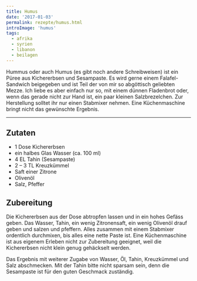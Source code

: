 ```yaml
---
title: Humus
date: '2017-01-03'
permalink: rezepte/humus.html
introImage: 'humus'
tags:
  - afrika
  - syrien
  - libanon
  - beilagen
---
```

Hummus oder auch Humus (es gibt noch andere Schreibweisen) ist ein Püree aus Kichererbsen und Sesampaste. Es wird gerne einem Falafel-Sandwich beigegeben und ist Teil der von mir so abgöttisch geliebten Mezze. Ich liebe es aber einfach nur so, mit einem dünnen Fladenbrot oder, wenn das gerade nicht zur Hand ist, ein paar kleinen Salzbrezelchen. Zur Herstellung solltet ihr nur einen Stabmixer nehmen. Eine Küchenmaschine bringt nicht das gewünschte Ergebnis.
- - -

## Zutaten

- 1 Dose Kichererbsen
- ein halbes Glas Wasser (ca. 100 ml)
- 4 EL Tahin (Sesampaste)
- 2 – 3 TL Kreuzkümmel
- Saft einer Zitrone
- Olivenöl
- Salz, Pfeffer

## Zubereitung

Die Kichererbsen aus der Dose abtropfen lassen und in ein hohes Gefäss geben. Das Wasser, Tahin, ein wenig Zitronensaft, ein wenig Olivenöl drauf geben und salzen und pfeffern. Alles zusammen mit einem Stabmixer ordentlich durchmixen, bis alles eine nette Paste ist. Eine Küchenmaschine ist aus eigenem Erleben nicht zur Zubereitung geeignet, weil die Kichererbsen nicht klein genug gehäckselt werden.

Das Ergebnis mit weiterer Zugabe von Wasser, Öl, Tahin, Kreuzkümmel und Salz abschmecken. Mit der Tahin bitte nicht sparsam sein, denn die Sesampaste ist für den guten Geschmack zuständig.
